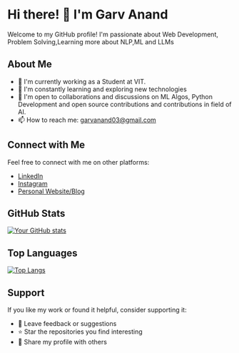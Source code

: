 # Hi there! 👋 I'm Garv Anand

Welcome to my GitHub profile! I'm passionate about Web Development, Problem Solving,Learning more about NLP,ML and LLMs

## About Me

- 💼 I'm currently working as a Student at VIT.
- 🌱 I'm constantly learning and exploring new technologies
- 👯 I'm open to collaborations and discussions on ML Algos, Python Development and open source contributions and contributions in field of AI.
- 📫 How to reach me: garvanand03@gmail.com


## Connect with Me

Feel free to connect with me on other platforms:

- [LinkedIn](https://www.linkedin.com/in/garv-anand-1bb36b270/)
- [Instagram](https://instagram.com/garv_anand_)
- [Personal Website/Blog](https://garvanand-github-io-git-main-garvanand.vercel.app/)

## GitHub Stats

[![Your GitHub stats](https://github-readme-stats.vercel.app/api?username=Garvanand)](https://github.com/Garvanand)

## Top Languages

[![Top Langs](https://github-readme-stats.vercel.app/api/top-langs/?username=Garvanand&layout=compact)](https://github.com/Garvanand)

## Support

If you like my work or found it helpful, consider supporting it:

- 💬 Leave feedback or suggestions
- ⭐ Star the repositories you find interesting
- 📣 Share my profile with others
